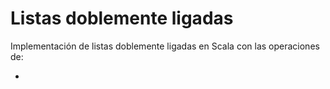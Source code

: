 # Listas doblemente ligadas

Implementación de listas doblemente ligadas en Scala con las operaciones de:

*


